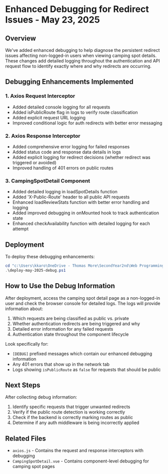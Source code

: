 # Enhanced Debugging for Redirect Issues - May 23, 2025

## Overview

We've added enhanced debugging to help diagnose the persistent redirect issues affecting non-logged-in users when viewing camping spot details. These changes add detailed logging throughout the authentication and API request flow to identify exactly where and why redirects are occurring.

## Debugging Enhancements Implemented

### 1. Axios Request Interceptor

- Added detailed console logging for all requests
- Added isPublicRoute flag in logs to verify route classification
- Added explicit request URL logging
- Improved conditional logic for auth redirects with better error messaging

### 2. Axios Response Interceptor

- Added comprehensive error logging for failed responses
- Added status code and response data details in logs
- Added explicit logging for redirect decisions (whether redirect was triggered or avoided)
- Improved handling of 401 errors on public routes

### 3. CampingSpotDetail Component

- Added detailed logging in loadSpotDetails function
- Added 'X-Public-Route' header to all public API requests
- Enhanced loadReviewStats function with better error handling and logging
- Added improved debugging in onMounted hook to track authentication state
- Enhanced checkAvailability function with detailed logging for each attempt

## Deployment

To deploy these debugging enhancements:

```powershell
cd "c:\Users\kkaro\OneDrive - Thomas More\SecondYear2nd\Web Programming\airbnb_for_camping"
.\deploy-may-2025-debug.ps1
```

## How to Use the Debug Information

After deployment, access the camping spot detail page as a non-logged-in user and check the browser console for detailed logs. The logs will provide information about:

1. Which requests are being classified as public vs. private
2. Whether authentication redirects are being triggered and why
3. Detailed error information for any failed requests
4. Authentication state throughout the component lifecycle

Look specifically for:
- `[DEBUG]` prefixed messages which contain our enhanced debugging information
- Any 401 errors that show up in the network tab
- Logs showing `isPublicRoute` as `false` for requests that should be public

## Next Steps

After collecting debug information:

1. Identify specific requests that trigger unwanted redirects
2. Verify if the public route detection is working correctly
3. Check if the backend is correctly marking routes as public
4. Determine if any auth middleware is being incorrectly applied

## Related Files

- `axios.js` - Contains the request and response interceptors with debugging
- `CampingSpotDetail.vue` - Contains component-level debugging for camping spot pages
